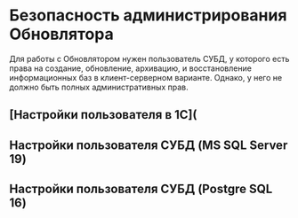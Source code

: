 # Безопасность администрирования Обновлятора

Для работы с Обновлятором нужен пользователь СУБД, у которого есть права на создание, обновление, архивацию, и восстановление информационных баз в клиент-серверном варианте.
Однако, у него не должно быть полных административных прав.

## [Настройки пользователя в 1С](

## Настройки пользователя СУБД (MS SQL Server 19)

## Настройки пользователя СУБД (Postgre SQL 16)

